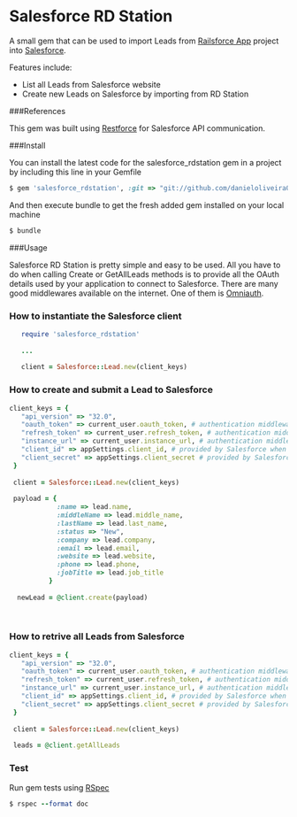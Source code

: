 # Salesforce RD Station
A small gem that can be used to import Leads from [Railsforce App](https://github.com/danieloliveira079/railsforce-app) project into [Salesforce](http://www.salesforce.com).

Features include:

* List all Leads from Salesforce website
* Create new Leads on Salesforce by importing from RD Station 

###References

This gem was built using [Restforce](https://github.com/ejholmes/restforce) for Salesforce API communication.

###Install

You can install the latest code for the salesforce_rdstation gem in a project by including this line in your Gemfile

```ruby
$ gem 'salesforce_rdstation', :git => "git://github.com/danieloliveira079/salesforce_rdstation.git"
```

And then execute bundle to get the fresh added gem installed on your local machine

```ruby
$ bundle
```

###Usage

Salesforce RD Station is pretty simple and easy to be used. All you have to do when calling Create or GetAllLeads methods is to provide all the OAuth details used by your application to connect to Salesforce. There are many good middlewares available on the internet. One of them is [Omniauth](https://github.com/intridea/omniauth). 

### How to instantiate the Salesforce client

```ruby
   require 'salesforce_rdstation' 
   
   ...
   
   client = Salesforce::Lead.new(client_keys)
```

### How to create and submit a Lead to Salesforce

```ruby
client_keys = {
   "api_version" => "32.0",
   "oauth_token" => current_user.oauth_token, # authentication middleware info
   "refresh_token" => current_user.refresh_token, # authentication middleware info
   "instance_url" => current_user.instance_url, # authentication middleware info
   "client_id" => appSettings.client_id, # provided by Salesforce when you create a Connected App
   "client_secret" => appSettings.client_secret # provided by Salesforce when you create a Connected App
 }
 
 client = Salesforce::Lead.new(client_keys)
 
 payload = {
            :name => lead.name,
            :middleName => lead.middle_name,
            :lastName => lead.last_name,
            :status => "New",
            :company => lead.company,
            :email => lead.email,
            :website => lead.website,
            :phone => lead.phone,
            :jobTitle => lead.job_title
          }
          
  newLead = @client.create(payload)
     
     
```

### How to retrive all Leads from Salesforce

```ruby
client_keys = {
   "api_version" => "32.0",
   "oauth_token" => current_user.oauth_token, # authentication middleware info
   "refresh_token" => current_user.refresh_token, # authentication middleware info
   "instance_url" => current_user.instance_url, # authentication middleware info
   "client_id" => appSettings.client_id, # provided by Salesforce when you create a Connected App
   "client_secret" => appSettings.client_secret # provided by Salesforce when you create a Connected App
 }
 
 client = Salesforce::Lead.new(client_keys)
          
 leads = @client.getAllLeads
```

### Test

Run gem tests using [RSpec](http://rspec.info/)

```ruby
$ rspec --format doc
```



